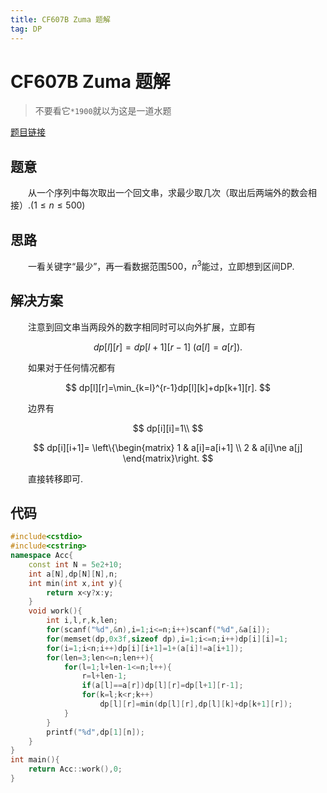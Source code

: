 ```yaml
---
title: CF607B Zuma 题解
tag: DP
---
```

# CF607B Zuma 题解

> 不要看它`*1900`就以为这是一道水题

[题目链接](https://codeforces.com/problemset/problem/607/B)

## 题意

　　从一个序列中每次取出一个回文串，求最少取几次（取出后两端外的数会相接）.($1\le n\le 500$)

## 思路

　　一看关键字“最少”，再一看数据范围$500$，$n^3$能过，立即想到区间DP.

## 解决方案

　　注意到回文串当两段外的数字相同时可以向外扩展，立即有

$$
dp[l][r]=dp[l+1][r-1]~(a[l]=a[r]).
$$

　　如果对于任何情况都有

$$
dp[l][r]=\min_{k=l}^{r-1}dp[l][k]+dp[k+1][r].
$$

　　边界有

$$
dp[i][i]=1\\
$$

$$
dp[i][i+1]=
\left\{\begin{matrix}
    1 &  a[i]=a[i+1]
    \\
    2 & a[i]\ne a[j]
\end{matrix}\right.
$$

　　直接转移即可.

## 代码

```cpp
#include<cstdio>
#include<cstring>
namespace Acc{
	const int N = 5e2+10;
	int a[N],dp[N][N],n;
	int min(int x,int y){
		return x<y?x:y;
	}
	void work(){
		int i,l,r,k,len;
		for(scanf("%d",&n),i=1;i<=n;i++)scanf("%d",&a[i]);
		for(memset(dp,0x3f,sizeof dp),i=1;i<=n;i++)dp[i][i]=1;
		for(i=1;i<n;i++)dp[i][i+1]=1+(a[i]!=a[i+1]);
		for(len=3;len<=n;len++){
			for(l=1;l+len-1<=n;l++){
				r=l+len-1;
				if(a[l]==a[r])dp[l][r]=dp[l+1][r-1];
				for(k=l;k<r;k++)
					dp[l][r]=min(dp[l][r],dp[l][k]+dp[k+1][r]);
			}
		}
		printf("%d",dp[1][n]);
	}
}
int main(){
	return Acc::work(),0;
}
```